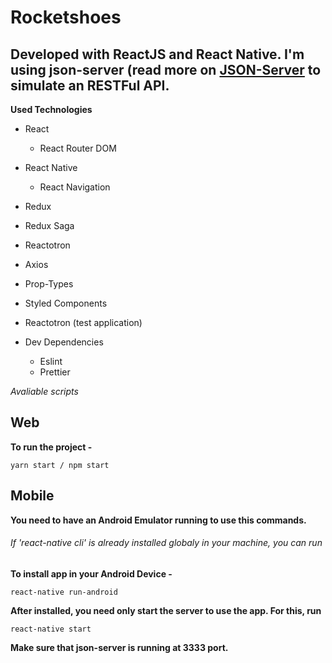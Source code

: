# Rocketshoes

## Developed with ReactJS and React Native. I'm using json-server (read more on [JSON-Server](https://github.com/typicode/json-server) to simulate an RESTFul API.

**Used Technologies**
- React
  - React Router DOM
- React Native
  - React Navigation
- Redux
- Redux Saga
- Reactotron
- Axios
- Prop-Types
- Styled Components
- Reactotron (test application)

- Dev Dependencies
  - Eslint
  - Prettier
  
  
*Avaliable scripts*

## Web
  
  **To run the project -**
  ```
  yarn start / npm start
  ```

## Mobile

  **You need to have an Android Emulator running to use this commands.**

  ###### If 'react-native cli' is already installed globaly in your machine, you can run

  **To install app in your Android Device -**
  ```
  react-native run-android
  ```

  **After installed, you need only start the server to use the app. For this, run**
  ```
  react-native start
  ```
  
  
**Make sure that json-server is running at 3333 port.**
